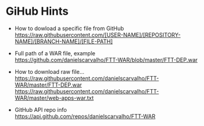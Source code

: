 # GiHub Hints

- How to dowload a specific file from GitHub <br>
https://raw.githubusercontent.com/[USER-NAME]/[REPOSITORY-NAME]/[BRANCH-NAME]/[FILE-PATH]

- Full path of a WAR file, example <br>
https://github.com/danielscarvalho/FTT-WAR/blob/master/FTT-DEP.war

- How to download raw file...<br>
https://raw.githubusercontent.com/danielscarvalho/FTT-WAR/master/FTT-DEP.war
https://raw.githubusercontent.com/danielscarvalho/FTT-WAR/master/web-apps-war.txt

- GitHub API repo info<br>
https://api.github.com/repos/danielscarvalho/FTT-WAR


